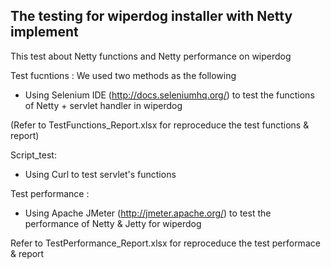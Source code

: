 The testing for wiperdog installer with Netty implement 
----------------------------------------------
This test about Netty functions and Netty performance on wiperdog 


Test fucntions : We used two methods as the following
+ Using Selenium IDE (http://docs.seleniumhq.org/) to test the functions of Netty + servlet handler in wiperdog

 (Refer to TestFunctions_Report.xlsx for reproceduce the test functions  & report)
        
Script_test:
+ Using Curl to test servlet's functions

Test performance : 

   + Using Apache JMeter (http://jmeter.apache.org/) to test the performance of Netty & Jetty for wiperdog

   Refer to TestPerformance_Report.xlsx for reproceduce the test performace  & report



